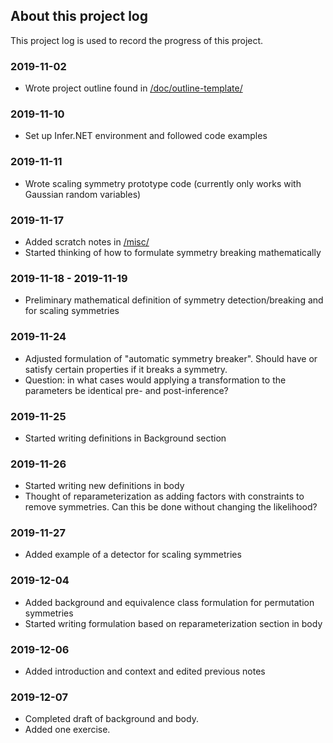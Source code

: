 ## About this project log

This project log is used to record the progress of this project.


### 2019-11-02

* Wrote project outline found in [/doc/outline-template/](https://github.com/chiukenny/kc-stat547c/tree/master/doc/outline-template)


### 2019-11-10

* Set up Infer.NET environment and followed code examples


### 2019-11-11

* Wrote scaling symmetry prototype code (currently only works with Gaussian random variables)


### 2019-11-17

* Added scratch notes in [/misc/](https://github.com/chiukenny/kc-stat547c/tree/master/misc)
* Started thinking of how to formulate symmetry breaking mathematically

### 2019-11-18 - 2019-11-19

* Preliminary mathematical definition of symmetry detection/breaking and for scaling symmetries

### 2019-11-24

* Adjusted formulation of "automatic symmetry breaker". Should have or satisfy certain properties if it breaks a symmetry.
* Question: in what cases would applying a transformation to the parameters be identical pre- and post-inference?

### 2019-11-25

* Started writing definitions in Background section

### 2019-11-26

* Started writing new definitions in body
* Thought of reparameterization as adding factors with constraints to remove symmetries. Can this be done without changing the likelihood?

### 2019-11-27

* Added example of a detector for scaling symmetries

### 2019-12-04

* Added background and equivalence class formulation for permutation symmetries
* Started writing formulation based on reparameterization section in body

### 2019-12-06

* Added introduction and context and edited previous notes

### 2019-12-07

* Completed draft of background and body.
* Added one exercise.